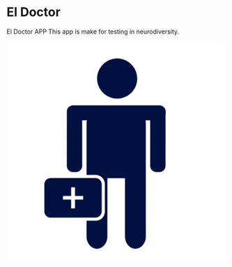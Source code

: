 # El Doctor
El Doctor APP
This app is make for testing in neurodiversity.

![alt text](./assets/icon.png)